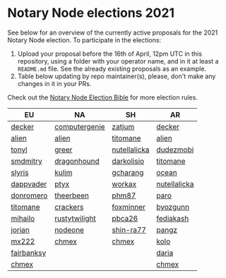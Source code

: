 # Notary Node elections 2021

See below for an overview of the currently active proposals for the 2021 Notary Node election.
To participate in the elections:

1. Upload your proposal before the 16th of April, 12pm UTC in this repository, using a folder with your operator name, and in it at least a `README.md` file. See the already existing proposals as an example.
2. Table below updating by repo maintainer(s), please, don't make any changes in it in your PRs.

Check out the [Notary Node Election Bible](https://github.com/KomodoPlatform/dPoW/blob/dev/doc/bible.md) for more election rules.

| EU                                 | NA                                       | SH                                     | AR                                     |
| ---------------------------------- | ---------------------------------------- | -------------------------------------- | -------------------------------------- |
| [decker](decker/README.md)         | [computergenie](computergenie/README.md) | [zatjum](zatjum/README.md)             | [decker](decker/README.md)             |
| [alien](alien/README.md)           | [alien](alien/README.md)                 | [titomane](titomane/README.md)         | [alien](alien/README.md)               |
| [tonyl](tonyl/README.md)           | [greer](greer/README.md)                 | [nutellalicka](nutellalicka/README.md) | [dudezmobi](dudezmobi/README.md)       |
| [smdmitry](smdmitry/README.md)     | [dragonhound](dragonhound/README.md)     | [darkolisio](darkolisio/README.md)     | [titomane](titomane/README.md)         |
| [slyris](slyris/README.md)         | [kulim](kulim/README.md)                 | [gcharang](gcharang/README.md)         | [ocean](ocean/README.md)               |
| [dappvader](dappvader/README.md)   | [ptyx](ptyx/README.md)                   | [workax](workax/README.md)             | [nutellalicka](nutellalicka/README.md) |
| [donromero](donromero/README.md)   | [theerbeen](theerbeen/README.md)         | [phm87](phm87/README.md)               | [paro](paro/README.md)                 |
| [titomane](titomane/README.md)     | [crackers](crackers/README.md)           | [foxminner](foxminner/README.md)       | [byozgunn](byozgunn/README.md)         |
| [mihailo](mihailo/README.md)       | [rustytwilight](rustytwilight/README.md) | [pbca26](pbca26/README.md)             | [fediakash](fediakash/README.md)       |
| [jorian](jorian/README.md)         | [nodeone](nodeone/README.md)             | [shin-ra77](shin-ra77/README.md)       | [pangz](pangz/README.md)               |
| [mx222](mx222/README.md)           | [chmex](chmex/README.md)                 | [chmex](chmex/README.md)               | [kolo](kolo/README.md)                 |
| [fairbanksy](fairbanksy/README.md) |                                          |                                        | [daria](daria/README.md)               |
| [chmex](chmex/README.md)           |                                          |                                        | [chmex](chmex/README.md)               |